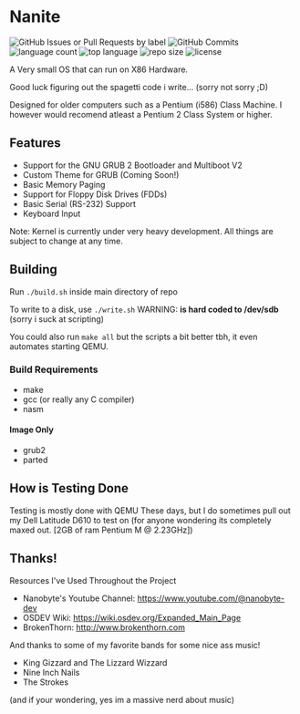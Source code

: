 # Nanite
![GitHub Issues or Pull Requests by label](https://img.shields.io/github/issues/PKM74/Nanite)
![GitHub Commits](https://img.shields.io/github/commit-activity/t/PKM74/Nanite)
![language count](https://img.shields.io/github/languages/count/PKM74/Nanite)
![top language](https://img.shields.io/github/languages/top/PKM74/Nanite)
![repo size](https://img.shields.io/github/repo-size/PKM74/Nanite)
![license](https://img.shields.io/github/license/PKM74/Nanite)

A Very small OS that can run on X86 Hardware.

Good luck figuring out the spagetti code i write... (sorry not sorry ;D)

Designed for older computers such as a Pentium (i586) Class Machine. I however would recomend atleast a Pentium 2 Class System or higher.

## Features
- Support for the GNU GRUB 2 Bootloader and Multiboot V2
- Custom Theme for GRUB (Coming Soon!)
- Basic Memory Paging
- Support for Floppy Disk Drives (FDDs)
- Basic Serial (RS-232) Support
- Keyboard Input

Note: Kernel is currently under very heavy development.
All things are subject to change at any time.

## Building
Run `./build.sh` inside main directory of repo

To write to a disk, use `./write.sh` WARNING: **is hard coded to /dev/sdb** (sorry i suck at scripting)

You could also run `make all` but the scripts a bit better tbh, it even automates starting QEMU.

### Build Requirements
- make
- gcc (or really any C compiler)
- nasm

#### Image Only

- grub2
- parted

## How is Testing Done
Testing is mostly done with QEMU These days, but I do sometimes pull out my Dell Latitude D610 to test on (for anyone wondering its completely maxed out. [2GB of ram Pentium M @ 2.23GHz])

## Thanks! 
Resources I've Used Throughout the Project
- Nanobyte's Youtube Channel: https://www.youtube.com/@nanobyte-dev
- OSDEV Wiki: https://wiki.osdev.org/Expanded_Main_Page
- BrokenThorn: http://www.brokenthorn.com

And thanks to some of my favorite bands for some nice ass music!
- King Gizzard and The Lizzard Wizzard
- Nine Inch Nails
- The Strokes

(and if your wondering, yes im a massive nerd about music)